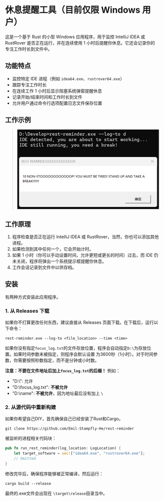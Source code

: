# 休息提醒工具（目前仅限 Windows 用户）

这是一个基于 Rust 的小型 Windows 应用程序，用于监控 IntelliJ IDEA 或 RustRover 是否正在运行，并在连续使用 1 小时后提醒你休息。它还会记录你的专注工作时长到文件中。

## 功能特点

- 监控特定 IDE 进程（例如 `idea64.exe`、`rustrover64.exe`）
- 跟踪专注工作时长
- 在连续工作 1 小时后显示阻塞系统弹窗提醒休息
- 记录开始/结束时间和工作时长到文件
- 允许用户通过命令行选项配置日志文件保存位置

## 工作示例

> ![截图](Screenshot.png)

## 工作原理

1. 程序检查是否正在运行 IntelliJ IDEA 或 RustRover，当然，你也可以添加其他进程。
2. 如果检测到其中任何一个，它会开始计时。
3. 如果 1 小时（你可以手动设置时间，允许更短或更长的时间）过去，而 IDE 仍未关闭，程序将弹出一个系统提示框提醒你休息。
4. 工作会话记录到文件中以供存档。

## 安装

有两种方式安装此应用程序。

### 1. 从 Releases 下载
如果你不打算更改任何东西，建议直接从 Releases 页面下载。在下载后，运行以下命令：

```aiignore
rest-reminder.exe --log-to <file_location> --time <time>
```
如果你没有指定`focus_log.txt`的文件存放位置，程序会自动指定`D:\`为存放位置。如果时间参数未被指定，则程序会默认设置
为3600秒（1小时）。对于时间参数，你需要按照秒数指定，而不是分钟或小时数。

**注意：不要在文件地址后加上`focus_log.txt`的后缀！** 例如：
* "D:\\": 允许
* "D:\\focus_log.txt": **不被允许**
* "D:\\name": **不被允许**，因为地址最后没有加上 `\`


### 2. 从源代码中重新构建
如果你希望自己DIY，首先确保自己已经安装了Rust和Cargo。

```aiignore
git clone https://github.com/Emil-Stampfly-He/rest-reminder
```
被监听的进程相关代码块：
```Rust
pub fn run_rest_reminder(log_location: LogLocation) {
    let target_software = vec!["idea64.exe", "rustrover64.exe"];
    // Omitted
}
```
修改完毕后，确保程序能够被正常编译，然后运行：
```aiignore
cargo build --release
```
最终的.exe文件会出现在 `\target\release`目录当中。
